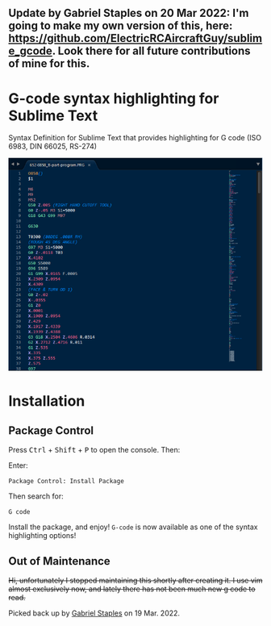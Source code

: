 ## Update by Gabriel Staples on 20 Mar 2022: I'm going to make my own version of this, here: https://github.com/ElectricRCAircraftGuy/sublime_gcode. Look there for all future contributions of mine for this.


# G-code syntax highlighting for Sublime Text
Syntax Definition for Sublime Text that provides highlighting for G code (ISO 6983, DIN 66025, RS-274)

[![Screenshot](docs/screenshot.png)](docs/screenshot.png)


# Installation


## Package Control

Press <kbd>Ctrl</kbd> + <kbd>Shift</kbd> + <kbd>P</kbd> to open the console. Then:

Enter:
``` 
Package Control: Install Package
```

Then search for:
``` 
G code
```

Install the package, and enjoy! `G-code` is now available as one of the syntax highlighting options!


## Out of Maintenance 

<s>Hi, unfortunately I stopped maintaining this shortly after creating it. I use vim almost exclusively now, and lately there has not been much new g code to read.</s>

Picked back up by [Gabriel Staples](https://github.com/ElectricRCAircraftGuy) on 19 Mar. 2022.


